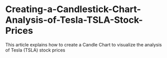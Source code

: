# Creating-a-Candlestick-Chart-Analysis-of-Tesla-TSLA-Stock-Prices
This article explains how to create a Candle Chart to visualize the analysis of Tesla (TSLA) stock prices
